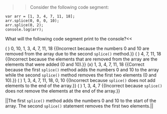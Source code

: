 >>Consider the following code segment:

```
var arr = [1, 3, 4, 7, 11, 18];
arr.splice(0, 0, 0, 10);
arr.splice(0, 2);
console.log(arr);
```

What will the following code segment print to the console?<<

( ) 0, 10, 1, 3, 4, 7, 11, 18 {{Incorrect because the numbers 0 and 10 are removed from the array due to the second `splice()` method.}}
( ) 4, 7, 11, 18 {{Incorrect because the elements that are removed from the array are the elements that were added (0 and 10).}}
(x) 1, 3, 4, 7, 11, 18 {{Correct because the first `splice()` method adds the numbers 0 and 10 to the array while the second `splice()` method removes the first two elements (0 and 10).}}
( ) 1, 3, 4, 7, 11, 18, 0, 10 {{Incorrect because `splice()` does not add elements to the end of the array.}}
( ) 1, 3, 4, 7 {{Incorrect because `splice()` does not remove the elements at the end of the array.}}

||The first `splice()` method adds the numbers 0 and 10 to the start of the array. The second `splice()` statement removes the first two elements.||